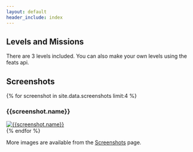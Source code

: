 ```yaml
---
layout: default
header_include: index
---
```


## Levels and Missions

There are 3 levels included.  You can also make your own levels using the feats api.


## Screenshots

<div class="row thumbnails">
    {% for screenshot in site.data.screenshots limit:4 %}
    <div class="col-md-3">
        <h3>{{screenshot.name}}</h3>
        <div class="thumbnail">
            <a href="{{screenshot.url}}" class="fancybox" rel="screenshots"><img src="{{screenshot.url}}" alt="{{screenshot.name}}"></a>
        </div>
    </div>
    {% endfor %}
</div>

More images are available from the [Screenshots](https://cornernote.github.io/minetest-skyblock/screenshots/) page.

